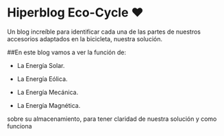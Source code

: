 
# Hiperblog Eco-Cycle ❤️
Un blog increíble para identificar cada una de las partes de nuestros accesorios adaptados en la bicicleta, nuestra solución. 

   ##En este blog vamos a ver la función de: 
  - La Energía Solar.
  
-   La Energía Eólica.

-   La Energía Mecánica.
  
-   La Energía Magnética.
  
  sobre su almacenamiento, para tener claridad de nuestra solución y como funciona
